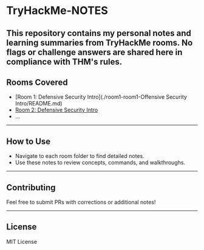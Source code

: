 # TryHackMe-NOTES
This repository contains my personal notes and learning summaries from TryHackMe rooms. No flags or challenge answers are shared here in compliance with THM's rules.
---
## Rooms Covered

- [Room 1: Defensive Security Intro](./room1-room1-Offensive Security Intro/README.md)
- [Room 2: Defensive Security Intro](./room2-roomname/README.md)
- ...

---

## How to Use

- Navigate to each room folder to find detailed notes.
- Use these notes to review concepts, commands, and walkthroughs.

---

## Contributing

Feel free to submit PRs with corrections or additional notes!

---

## License

MIT License
